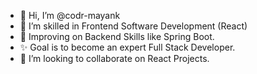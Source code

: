 - 👋 Hi, I’m @codr-mayank
- 👀 I’m skilled in Frontend Software Development (React)
- 🌱 Improving on Backend Skills like Spring Boot.
- ✨ Goal is to become an expert Full Stack Developer.
- 💞️ I’m looking to collaborate on React Projects.

<!---
codr-mayank/codr-mayank is a ✨ special ✨ repository because its `README.md` (this file) appears on your GitHub profile.
You can click the Preview link to take a look at your changes.
--->
